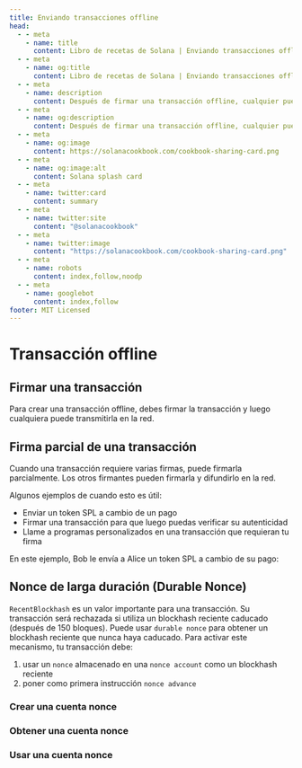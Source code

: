 ```yaml
---
title: Enviando transacciones offline
head:
  - - meta
    - name: title
      content: Libro de recetas de Solana | Enviando transacciones offline
  - - meta
    - name: og:title
      content: Libro de recetas de Solana | Enviando transacciones offline
  - - meta
    - name: description
      content: Después de firmar una transacción offline, cualquier puede enviarla a la red. Aprenda más sobre enviar transacciones offline y referencias en Libro de recetas de Solana.
  - - meta
    - name: og:description
      content: Después de firmar una transacción offline, cualquier puede enviarla a la red. Aprenda más sobre enviar transacciones offline y referencias en Libro de recetas de Solana.
  - - meta
    - name: og:image
      content: https://solanacookbook.com/cookbook-sharing-card.png
  - - meta
    - name: og:image:alt
      content: Solana splash card
  - - meta
    - name: twitter:card
      content: summary
  - - meta
    - name: twitter:site
      content: "@solanacookbook"
  - - meta
    - name: twitter:image
      content: "https://solanacookbook.com/cookbook-sharing-card.png"
  - - meta
    - name: robots
      content: index,follow,noodp
  - - meta
    - name: googlebot
      content: index,follow
footer: MIT Licensed
---
```


# Transacción offline

## Firmar una transacción

Para crear una transacción offline, debes firmar la transacción y luego
cualquiera puede transmitirla en la red.

<SolanaCodeGroup>
  <SolanaCodeGroupItem title="TS" active>

  <template v-slot:default>

@[code](@/code/offline-transactions/sign-transaction/main.en.ts)

  </template>

  <template v-slot:preview>

@[code](@/code/offline-transactions/sign-transaction/main.preview.en.ts)

  </template>

  </SolanaCodeGroupItem>
</SolanaCodeGroup>

## Firma parcial de una transacción

Cuando una transacción requiere varias firmas, puede firmarla parcialmente.
Los otros firmantes pueden firmarla y difundirlo en la red.

Algunos ejemplos de cuando esto es útil:

- Enviar un token SPL a cambio de un pago
- Firmar una transacción para que luego puedas verificar su autenticidad
- Llame a programas personalizados en una transacción que requieran tu firma

En este ejemplo, Bob le envía a Alice un token SPL a cambio de su pago:

<SolanaCodeGroup>
  <SolanaCodeGroupItem title="TS" active>

  <template v-slot:default>

@[code](@/code/offline-transactions/partial-sign/main.en.ts)

  </template>

  <template v-slot:preview>

@[code](@/code/offline-transactions/partial-sign/main.preview.en.ts)

  </template>

  </SolanaCodeGroupItem>
</SolanaCodeGroup>

## Nonce de larga duración (Durable Nonce)

`RecentBlockhash` es un valor importante para una transacción. Su transacción será rechazada si utiliza un blockhash reciente caducado (después de 150 bloques). Puede usar `durable nonce` para obtener un blockhash reciente que nunca haya caducado. Para activar este mecanismo, tu transacción debe:

1. usar un `nonce` almacenado en una `nonce account` como un blockhash reciente
2. poner como primera instrucción `nonce advance` 

### Crear una cuenta nonce 

<SolanaCodeGroup>
  <SolanaCodeGroupItem title="TS" active>

  <template v-slot:default>

@[code](@/code/offline-transactions/durable-nonce/create-nonce-account/main.en.ts)

  </template>

  <template v-slot:preview>

@[code](@/code/offline-transactions/durable-nonce/create-nonce-account/main.preview.en.ts)

  </template>

  </SolanaCodeGroupItem>
</SolanaCodeGroup>

### Obtener una cuenta nonce

<SolanaCodeGroup>
  <SolanaCodeGroupItem title="TS" active>

  <template v-slot:default>

@[code](@/code/offline-transactions/durable-nonce/get-nonce-account/main.en.ts)

  </template>

  <template v-slot:preview>

@[code](@/code/offline-transactions/durable-nonce/get-nonce-account/main.preview.en.ts)

  </template>

  </SolanaCodeGroupItem>
</SolanaCodeGroup>

### Usar una cuenta nonce

<SolanaCodeGroup>
  <SolanaCodeGroupItem title="TS" active>

  <template v-slot:default>

@[code](@/code/offline-transactions/durable-nonce/use-nonce-account/main.en.ts)

  </template>

  <template v-slot:preview>

@[code](@/code/offline-transactions/durable-nonce/use-nonce-account/main.preview.en.ts)

  </template>

  </SolanaCodeGroupItem>
</SolanaCodeGroup>
